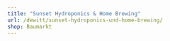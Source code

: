 ```yaml
---
title: "Sunset Hydroponics & Home Brewing"
url: /dewitt/sunset-hydroponics-und-home-brewing/
shop: Baumarkt
---
```


